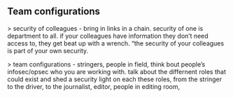 
## Team configurations


&gt; security of colleagues - bring in links in a chain. security of one is department to all. if your colleagues have information they don’t need access to, they get beat up with a wrench.  “the security of your colleagues is part of your own security.

&gt; team configurations - stringers, people in field, think bout people’s infosec/opsec who you are working with. talk about the differnent roles that could exist and shed a security light on each these roles, from the stringer to the driver, to the journalist, editor, people in editing room,
